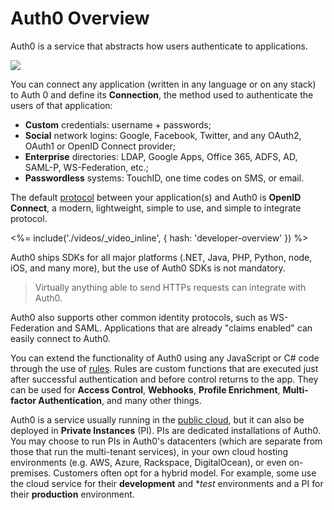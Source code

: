 # Auth0 Overview

Auth0 is a service that abstracts how users authenticate to applications.

![](https://docs.google.com/drawings/d/1yZhoSFzCaqUpYOYDSeGfJI_lUrZ2ApMqzHaeJ7lk5OU/pub?w=713&amp;h=216)

You can connect any application (written in any language or on any stack) to Auth 0 and define its **Connection**, the method used to authenticate the users of that application:

* **Custom** credentials: username + passwords;
* **Social** network logins: Google, Facebook, Twitter, and any OAuth2, OAuth1 or OpenID Connect provider;
* **Enterprise** directories: LDAP, Google Apps, Office 365, ADFS, AD, SAML-P, WS-Federation, etc.;
* **Passwordless** systems: TouchID, one time codes on SMS, or email.

The default [protocol](/protocols) between your application(s) and Auth0 is **OpenID Connect**, a modern, lightweight, simple to use, and simple to integrate protocol.

<%= include('./videos/_video_inline', { hash: 'developer-overview' }) %>

Auth0 ships SDKs for all major platforms (.NET, Java, PHP, Python, node, iOS, and many more), but the use of Auth0 SDKs is not mandatory.

> Virtually anything able to send HTTPs requests can integrate with Auth0.

Auth0 also supports other common identity protocols, such as WS-Federation and SAML. Applications that are already "claims enabled" can easily connect to Auth0.

You can extend the functionality of Auth0 using any JavaScript or C# code through the use of [rules](/rules). Rules are custom functions that are executed just after successful authentication and before control returns to the app. They can be used for **Access Control**, **Webhooks**, **Profile Enrichment**, **Multi-factor Authentication**, and many other things.

Auth0 is a service usually running in the [public cloud](${uiURL}), but it can also be deployed in **Private Instances** (PI). PIs are dedicated installations of Auth0. You may choose to run PIs in Auth0's datacenters (which are separate from those that run the multi-tenant services), in your own cloud hosting environments (e.g. AWS, Azure, Rackspace, DigitalOcean), or even on-premises. Customers often opt for a hybrid model. For example, some use the cloud service for their **development** and **test* environments and a PI for their **production** environment.
